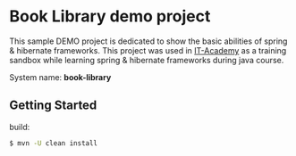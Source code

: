 # Book Library demo project

This sample DEMO project is dedicated to show the basic abilities of 
spring & hibernate frameworks.
This project was used in <a href="https://www.it-academy.by">IT-Academy</a> as 
a training sandbox while learning spring & hibernate frameworks during java course.

System name: **book-library**

## Getting Started
build:
```bash
$ mvn -U clean install
```
